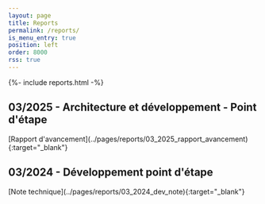 ```yaml
---
layout: page
title: Reports
permalink: /reports/
is_menu_entry: true
position: left
order: 8000
rss: true
---
```


 {%- include reports.html -%} 
<br/>
<h2 class="subtitle">03/2025 - Architecture et développement - Point d'étape </h2>
 [Rapport d'avancement](../pages/reports/03_2025_rapport_avancement){:target="_blank"}
<a>
<br/>
<h2 class="subtitle">03/2024 - Développement point d'étape </h2>
 [Note technique](../pages/reports/03_2024_dev_note){:target="_blank"}
<a>
 